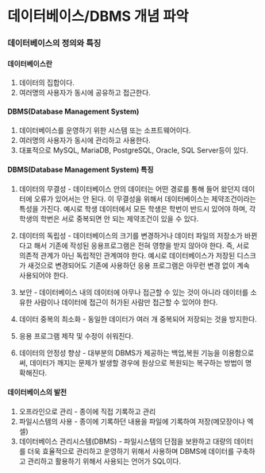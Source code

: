 # 데이터베이스/DBMS 개념 파악

### 데이터베이스의 정의와 특징

#### 데이터베이스란

1. 데이터의 집합이다.
2. 여러명의 사용자가 동시에 공유하고 접근한다.

#### DBMS(Database Management System)

1. 데이터베이스를 운영하기 위한 시스템 또는 소프트웨어이다.
2. 여러명의 사용자가 동시에 관리하고 사용한다.
3. 대표적으로 MySQL, MariaDB, PostgreSQL, Oracle, SQL Server등이 있다.

#### DBMS(Database Management System) 특징

1. 데이터의 무결성 - 데이터베이스 안의 데이터는 어떤 경로를 통해 들어 왔던지 데이터에 오류가 있어서는 안 된다. 이 무결성을 위해서 데이터베이스는 제약조건이라는 특성을 가진다.
   예시로 학생 데이터에서 모든 학생은 학번이 반드시 있어야 하며, 각 학생의 학번은 서로 중복되면 안 되는 제약조건이 있을 수 있다.

2. 데이터의 독립성 - 데이터베이스의 크기를 변경하거나 데이터 파일의 저장소가 바뀐다고 해서 기존에 작성된 응용프로그램은 전혀 영향을 받지 않아야 한다. 즉, 서로 의존적 관계가 아닌 독립적인 관계여야 한다.
   예시로 데이터베이스가 저장된 디스크가 새것으로 변경되어도 기존에 사용하던 응용 프로그램은 아무런 변경 없이 계속 사용되어야 한다.

3. 보안 - 데이터베이스 내의 데이터에 아무나 접근할 수 있는 것이 아니라 데이터를 소유한 사람이나 데이터에 접근이 허가된 사람만 접근할 수 있어야 한다.

4. 데이터 중복의 최소화 - 동일한 데이터가 여러 개 중복되어 저장되는 것을 방지한다.

5. 응용 프로그램 제작 및 수정이 쉬워진다.

6. 데이터의 안정성 향상 - 대부분의 DBMS가 제공하는 백업,복원 기능을 이용함으로써, 데이터가 깨지는 문제가 발생할 경우에 원상으로 복원되는 복구하는 방법이 명확해진다.

#### 데이터베이스의 발전

1. 오프라인으로 관리 - 종이에 직접 기록하고 관리
2. 파일시스템의 사용 - 종이에 기록하던 내용을 파일에 기록하여 저장(메모장이나 엑셀)
3. 데이터베이스 관리시스템(DBMS) - 파일시스템의 단점을 보완하고 대량의 데이터를 더욱 효율적으로 관리하고 운영하기 위해서 사용하며 DBMS에 데이터를 구축하고 관리하고 활용하기 위해서 사용되는 언어가 SQL이다.
